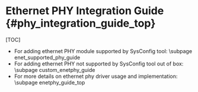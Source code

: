 Ethernet PHY Integration Guide {#phy_integration_guide_top}
=====================

[TOC]

- For adding ethernet PHY module supported by SysConfig tool: \subpage enet_supported_phy_guide
- For adding ethernet PHY not supported by SysConfig tool out of box: \subpage custom_enetphy_guide
- For more details on ethernet phy driver usage and implementation: \subpage enetphy_guide_top

